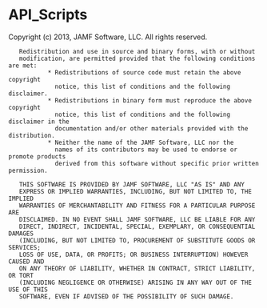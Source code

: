 API_Scripts
===========

Copyright (c) 2013, JAMF Software, LLC.  All rights reserved.

       Redistribution and use in source and binary forms, with or without
       modification, are permitted provided that the following conditions are met:
               * Redistributions of source code must retain the above copyright
                 notice, this list of conditions and the following disclaimer.
               * Redistributions in binary form must reproduce the above copyright
                 notice, this list of conditions and the following disclaimer in the
                 documentation and/or other materials provided with the distribution.
               * Neither the name of the JAMF Software, LLC nor the
                 names of its contributors may be used to endorse or promote products
                 derived from this software without specific prior written permission.

       THIS SOFTWARE IS PROVIDED BY JAMF SOFTWARE, LLC "AS IS" AND ANY
       EXPRESS OR IMPLIED WARRANTIES, INCLUDING, BUT NOT LIMITED TO, THE IMPLIED
       WARRANTIES OF MERCHANTABILITY AND FITNESS FOR A PARTICULAR PURPOSE ARE
       DISCLAIMED. IN NO EVENT SHALL JAMF SOFTWARE, LLC BE LIABLE FOR ANY
       DIRECT, INDIRECT, INCIDENTAL, SPECIAL, EXEMPLARY, OR CONSEQUENTIAL DAMAGES
       (INCLUDING, BUT NOT LIMITED TO, PROCUREMENT OF SUBSTITUTE GOODS OR SERVICES;
       LOSS OF USE, DATA, OR PROFITS; OR BUSINESS INTERRUPTION) HOWEVER CAUSED AND
       ON ANY THEORY OF LIABILITY, WHETHER IN CONTRACT, STRICT LIABILITY, OR TORT
       (INCLUDING NEGLIGENCE OR OTHERWISE) ARISING IN ANY WAY OUT OF THE USE OF THIS
       SOFTWARE, EVEN IF ADVISED OF THE POSSIBILITY OF SUCH DAMAGE.


